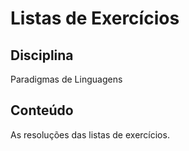 # Listas de Exercícios

## Disciplina

Paradigmas de Linguagens

## Conteúdo

As resoluções das listas de exercícios.